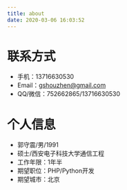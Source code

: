 ```yaml
---
title: about
date: 2020-03-06 16:03:52
---
```


# 联系方式

- 手机：13716630530
- Email：gshouzhen@gmail.com
- QQ/微信：752662865/13716630530


# 个人信息

 - 郭守震/男/1991
 - 硕士/西安电子科技大学通信工程 
 - 工作年限：1年半
 - 期望职位：PHP/Python开发
 - 期望城市：北京
